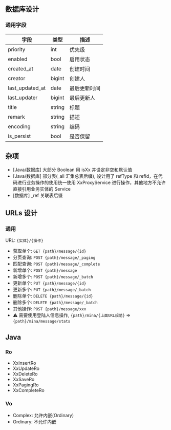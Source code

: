 ## 数据库设计

### 通用字段

| 字段 | 类型 | 描述 |
|---|---|---|
|priority|int|优先级|
|enabled|bool|启用状态|
|created_at|date|创建时间|
|creator|bigint|创建人|
|last_updated_at|date|最后更新时间|
|last_updater|bigint|最后更新人|
|title|string|标题|
|remark|string|描述|
|encoding|string|编码|
|is_persist|bool|是否保留|

## 杂项

- [Java/数据库] 大部分 Boolean 用 isXx 并设定非空和默认值
- [Java/数据库] 部分表(_all 汇集总表后缀), 设计用了 refType 和 refId，在代码进行业务操作的使用统一使用 XxProxyService 进行操作，其他地方不允许直接引用业务实体的 Service
- [数据库] _ref 关联表后缀

## URLs 设计

### 通用

URL: `{实体}/{操作}`

- 获取单个: `GET {path}/message/{id}`
- 分页查询: `POST {path}/message/_paging`
- 匹配查询: `POST {path}/message/_complete`
- 新增单个: `POST {path}/message`
- 新增多个: `POST {path}/message/_batch`
- 更新单个: `PUT {path}/message/{id}`
- 更新多个: `PUT {path}/message/_batch`
- 删除单个: `DELETE {path}/message/{id}`
- 删除多个: `DELETE {path}/message/_batch`
- 其他操作: `POST {path}/message/xxx`
- ⚠️ 需要使用登陆人信息操作, `{path}/mina/{上面URL规范}` => `{path}/mina/message/stats`

## Java

### Ro

- XxInsertRo
- XxUpdateRo
- XxDeleteRo
- XxSaveRo
- XxPagingRo
- XxCompleteRo

### Vo

- Complex: 允许内嵌(Ordinary)
- Ordinary: 不允许内嵌
